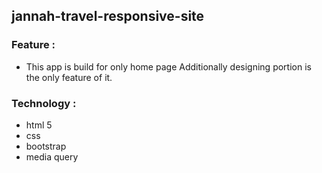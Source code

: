 ﻿## jannah-travel-responsive-site
 ### Feature :
  - This app is build for only home page Additionally designing portion is the only feature of it.
  ### Technology :
  - html 5
  - css
  - bootstrap
  - media query
  

